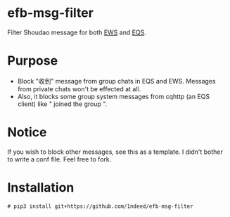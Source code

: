 # efb-msg-filter

Filter Shoudao message for both [EWS](https://github.com/ehforwarderbot/efb-wechat-slave) and [EQS](https://github.com/milkice233/efb-qq-slave).  

# Purpose

- Block "收到" message from group chats in EQS and EWS. Messages from private chats won't be effected at all.  
- Also, it blocks some group system messages from cqhttp (an EQS client) like " joined the group ".  

# Notice

If you wish to block other messages, see this as a template. I didn't bother to write a conf file. Feel free to fork.  

# Installation

```
# pip3 install git+https://github.com/1ndeed/efb-msg-filter
```
